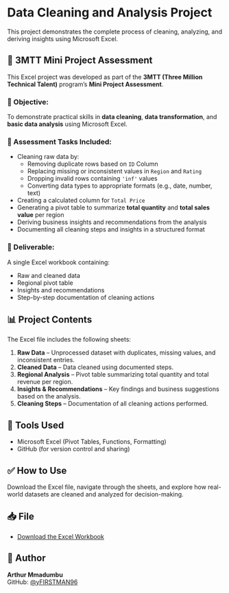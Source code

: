 # Data Cleaning and Analysis Project

This project demonstrates the complete process of cleaning, analyzing, and deriving insights using Microsoft Excel.

## 🧪 3MTT Mini Project Assessment

This Excel project was developed as part of the **3MTT (Three Million Technical Talent)** program’s **Mini Project Assessment**.

### 🎯 Objective:
To demonstrate practical skills in **data cleaning**, **data transformation**, and **basic data analysis** using Microsoft Excel.

### 📌 Assessment Tasks Included:
- Cleaning raw data by:
  - Removing duplicate rows based on `ID` Column
  - Replacing missing or inconsistent values in `Region` and `Rating`
  - Dropping invalid rows containing `'inf'` values
  - Converting data types to appropriate formats (e.g., date, number, text)
- Creating a calculated column for `Total Price`
- Generating a pivot table to summarize **total quantity** and **total sales value** per region
- Deriving business insights and recommendations from the analysis
- Documenting all cleaning steps and insights in a structured format

### 📁 Deliverable:
A single Excel workbook containing:
- Raw and cleaned data
- Regional pivot table
- Insights and recommendations
- Step-by-step documentation of cleaning actions

## 📊 Project Contents

The Excel file includes the following sheets:

1. **Raw Data** – Unprocessed dataset with duplicates, missing values, and inconsistent entries.
2. **Cleaned Data** – Data cleaned using documented steps.
3. **Regional Analysis** – Pivot table summarizing total quantity and total revenue per region.
4. **Insights & Recommendations** – Key findings and business suggestions based on the analysis.
5. **Cleaning Steps** – Documentation of all cleaning actions performed.

## 🔧 Tools Used
- Microsoft Excel (Pivot Tables, Functions, Formatting)
- GitHub (for version control and sharing)

## ✅ How to Use
Download the Excel file, navigate through the sheets, and explore how real-world datasets are cleaned and analyzed for decision-making.

## 📥 File
- [Download the Excel Workbook](https://github.com/FIRSTMAN96/Data-cleaning-and-analysis-task/blob/8b25c110f00e4b4cb91ecaa7c56167e63b181fb7/3MTT%20Mini%20project-Data%20Cleaning%20and%20Analysis.xlsx) 

## 📌 Author
**Arthur Mmadumbu**  
GitHub: [@yFIRSTMAN96](https://github.com/firstman96)
